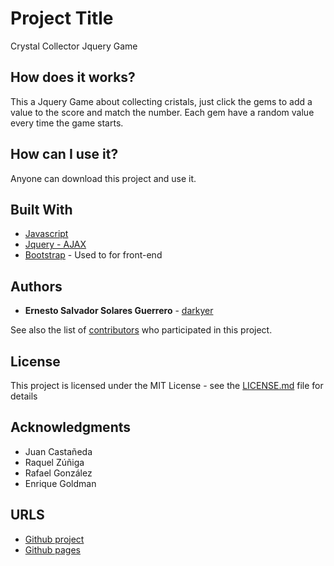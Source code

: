 # Project Title

Crystal Collector Jquery Game

## How does it works?

This a Jquery Game about collecting cristals, just click the gems to add a value to the score and match the number. Each gem have a random value every time the game starts.

## How can I use it?

Anyone can download this project and use it.

## Built With

* [Javascript](https://www.javascript.com/)
* [Jquery - AJAX](https://jquery.com/)
* [Bootstrap](https://getbootstrap.com/) - Used to for front-end

## Authors

* **Ernesto Salvador Solares Guerrero** - [darkyer](https://github.com/darkyer)

See also the list of [contributors](https://github.com/darkyer/Crystal-Collector-Jquery-Game/contributors) who participated in this project.

## License

This project is licensed under the MIT License - see the [LICENSE.md](LICENSE.md) file for details

## Acknowledgments

* Juan Castañeda
* Raquel Zúñiga
* Rafael González
* Enrique Goldman

## URLS

* [Github project](https://github.com/darkyer/Crystal-Collector-Jquery-Game)
* [Github pages](https://darkyer.github.io/Crystal-Collector-Jquery-Game/)
